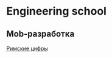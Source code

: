 # Engineering school

## Mob-разработка

[Римские цифры](https://en.wikipedia.org/wiki/Roman_numerals)